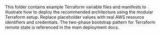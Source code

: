 This folder contains example Terraform variable files and manifests to illustrate how to deploy the recommended architecture using the modular Terraform setup. Replace placeholder values with real AWS resource identifiers and credentials. The two-phase bootstrap pattern for Terraform remote state is referenced in the main deployment docs.
